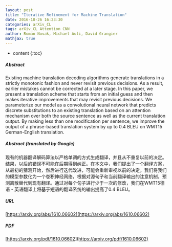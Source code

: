 ```yaml
---
layout: post
title: "Iterative Refinement for Machine Translation"
date: 2016-10-26 16:23:30
categories: arXiv_CL
tags: arXiv_CL Attention CNN
author: Roman Novak, Michael Auli, David Grangier
mathjax: true
---
```


* content
{:toc}

##### Abstract
Existing machine translation decoding algorithms generate translations in a strictly monotonic fashion and never revisit previous decisions. As a result, earlier mistakes cannot be corrected at a later stage. In this paper, we present a translation scheme that starts from an initial guess and then makes iterative improvements that may revisit previous decisions. We parameterize our model as a convolutional neural network that predicts discrete substitutions to an existing translation based on an attention mechanism over both the source sentence as well as the current translation output. By making less than one modification per sentence, we improve the output of a phrase-based translation system by up to 0.4 BLEU on WMT15 German-English translation.

##### Abstract (translated by Google)
现有的机器翻译解码算法以严格单调的方式生成翻译，并且从不重复以前的决定。结果，以后的错误不可能在后期得到纠正。在本文中，我们提出了一个翻译方案，从最初的猜测开始，然后进行迭代改进，可能会重新审视以前的决定。我们将我们的模型参数化为一个卷积神经网络，根据对源句子和当前翻译输出的注意机制，预测离散替代到现有翻译。通过对每个句子进行少于一次的修改，我们在WMT15德语 - 英语翻译上将基于短语的翻译系统的输出提高了0.4 BLEU。

##### URL
[https://arxiv.org/abs/1610.06602](https://arxiv.org/abs/1610.06602)

##### PDF
[https://arxiv.org/pdf/1610.06602](https://arxiv.org/pdf/1610.06602)

